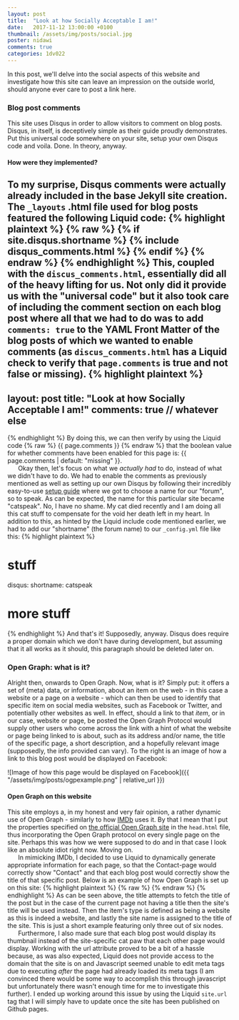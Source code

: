 ```yaml
---
layout: post
title:  "Look at how Socially Acceptable I am!"
date:   2017-11-12 13:00:00 +0100
thumbnail: /assets/img/posts/social.jpg
poster: nidawi
comments: true
categories: 1dv022
---
```

In this post, we'll delve into the social aspects of this website and investigate how this site can leave an impression on the outside world, should anyone ever care to post a link here.
### Blog post comments
This site uses Disqus in order to allow visitors to comment on blog posts. Disqus, in itself, is deceptively simple as their guide proudly demonstrates. Put this universal code somewhere on your site, setup your own Disqus code and voila. Done. In theory, anyway.
#### How were they implemented?
To my surprise, Disqus comments were actually already included in the base Jekyll site creation. The `_layouts` .html file used for blog posts featured the following Liquid code:
{% highlight plaintext %}
{% raw %}
{% if site.disqus.shortname %}
  {% include disqus_comments.html %}
{% endif %}
{% endraw %}
{% endhighlight %}
This, coupled with the `discus_comments.html`, essentially did all of the heavy lifting for us. Not only did it provide us with the "universal code" but it also took care of including the comment section on each blog post where all that we had to do was to add `comments: true` to the YAML Front Matter of the blog posts of which we wanted to enable comments (as `discus_comments.html` has a Liquid check to verify that `page.comments` is true and not false or missing).
{% highlight plaintext %}
---
layout: post
title:  "Look at how Socially Acceptable I am!"
comments: true
// whatever else
---
{% endhighlight %}
By doing this, we can then verify by using the Liquid code {% raw %} {{ page.comments }} {% endraw %} that the boolean value for whether comments have been enabled for this page is: {{ page.comments | default: "missing" }}.  
&nbsp;&nbsp;&nbsp;&nbsp;&nbsp;&nbsp;Okay then, let's focus on what we *actually had* to do, instead of what we didn't have to do. We had to enable the comments as previously mentioned as well as setting up our own Disqus by following their incredibly easy-to-use [setup guide](https://disqus.com/features/engage/) where we got to choose a name for our "forum", so to speak. As can be expected, the name for this particular site became "catspeak". No, I have no shame. My cat died recently and I am doing all this cat stuff to compensate for the void her death left in my heart. In addition to this, as hinted by the Liquid include code mentioned earlier, we had to add our "shortname" (the forum name) to our `_config.yml` file like this:
{% highlight plaintext %}
# stuff
disqus:
  shortname: catspeak
# more stuff
{% endhighlight %}
And that's it! Supposedly, anyway. Disqus does require a proper domain which we don't have during development, but assuming that it all works as it should, this paragraph should be deleted later on.
### Open Graph: what is it?
Alright then, onwards to Open Graph. Now, what is it? Simply put: it offers a set of (meta) data, or information, about an item on the web - in this case a website or a page on a website - which can then be used to identify that specific item on social media websites, such as Facebook or Twitter, and potentially other websites as well. In effect, should a link to that *item*, or in our case, website or page, be posted the Open Graph Protocol would supply other users who come across the link with a hint of what the website or page being linked to is about, such as its address and/or name, the title of the specific page, a short description, and a hopefully relevant image (supposedly, the info provided can vary). To the right is an image of how a link to this blog post would be displayed on Facebook:

![Image of how this page would be displayed on Facebook]({{ "/assets/img/posts/ogpexample.png" | relative_url }})
#### Open Graph on this website
This site employs a, in my honest and very fair opinion, a rather dynamic use of Open Graph - similarly to how [IMDb](http://www.imdb.com) uses it. By that I mean that I put the properties specified on [the official Open Graph site](http://ogp.me/) in the `head.html` file, thus incorporating the Open Graph protocol on every single page on the site. Perhaps this was how we were supposed to do and in that case I look like an absolute idiot right now. Moving on.  
&nbsp;&nbsp;&nbsp;&nbsp;&nbsp;&nbsp;In mimicking IMDb, I decided to use Liquid to dynamically generate appropriate information for each page, so that the Contact-page would correctly show "Contact" and that each blog post would correctly show the title of that specific post. Below is an example of how Open Graph is set up on this site:
{% highlight plaintext %}
{% raw %}
<meta property="og:title" content="{{ page.title | default: site.title }}" />
<meta property="og:type" content="website" />
<meta property="og:site_name" content="{{ site.title }}" />
{% endraw %}
{% endhighlight %}
As can be seen above, the title attempts to fetch the title of the post but in the case of the current page not having a title then the site's title will be used instead. Then the item's type is defined as being a website as this is indeed a website, and lastly the site name is assigned to the title of the site. This is just a short example featuring only three out of six nodes.  
&nbsp;&nbsp;&nbsp;&nbsp;&nbsp;&nbsp;Furthermore, I also made sure that each blog post would display its thumbnail instead of the site-specific cat paw that each other page would display. Working with the url attribute proved to be a bit of a hassle because, as was also expected, Liquid does not provide access to the domain that the site is on and Javascript seemed unable to edit meta tags due to executing *after* the page had already loaded its meta tags (I am convinced there would be some way to accomplish this through javascript but unfortunately there wasn't enough time for me to investigate this further). I ended up working around this issue by using the Liquid `site.url` tag that I will simply have to update once the site has been published on Github pages.


